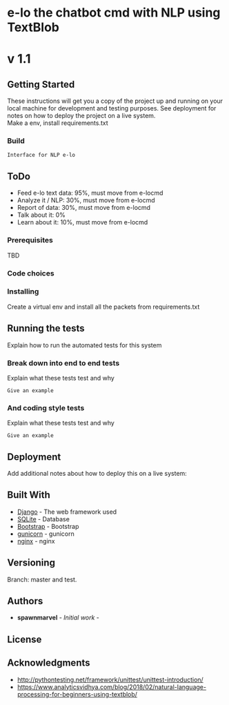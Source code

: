 # e-lo the chatbot cmd with NLP using TextBlob
# v 1.1
## Getting Started
These instructions will get you a copy of the project up and running on your local machine for development and testing purposes. See deployment for notes on how to deploy the project on a live system.
<br>
Make a env, install requirements.txt
<br>
### Build
```
Interface for NLP e-lo
```


## ToDo

* Feed e-lo text data: 95%, must move from e-locmd
* Analyze it / NLP: 30%, must move from e-locmd
* Report of data: 30%, must move from e-locmd
* Talk about it: 0%
* Learn about it: 10%, must move from e-locmd


### Prerequisites

TBD

### Code choices

### Installing

Create a virtual env and install all the packets from requirements.txt
## Running the tests
Explain how to run the automated tests for this system
### Break down into end to end tests
Explain what these tests test and why

```
Give an example
```
### And coding style tests
Explain what these tests test and why
```
Give an example
```
## Deployment
Add additional notes about how to deploy this on a live system:


## Built With
* [Django](https://www.djangoproject.com/) - The web framework used
* [SQLite](https://www.sqlite.org/) - Database
* [Bootstrap](https://getbootstrap.com/docs/3.3/getting-started/) - Bootstrap
* [gunicorn](http://gunicorn.org/) - gunicorn
* [nginx](https://www.nginx.com/resources/wiki/) - nginx

## Versioning
Branch: master and test.


## Authors

* **spawnmarvel** - *Initial work* - 


## License


## Acknowledgments

* http://pythontesting.net/framework/unittest/unittest-introduction/
* https://www.analyticsvidhya.com/blog/2018/02/natural-language-processing-for-beginners-using-textblob/














